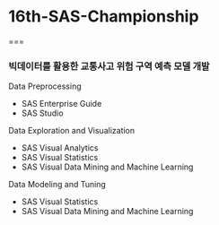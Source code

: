 # 16th-SAS-Championship
===
### 빅데이터를 활용한 교통사고 위험 구역 예측 모델 개발


Data Preprocessing
* SAS Enterprise Guide
* SAS Studio

Data Exploration and Visualization
* SAS Visual Analytics
* SAS Visual Statistics
* SAS Visual Data Mining and Machine Learning

Data Modeling and Tuning
* SAS Visual Statistics
* SAS Visual Data Mining and Machine Learning
